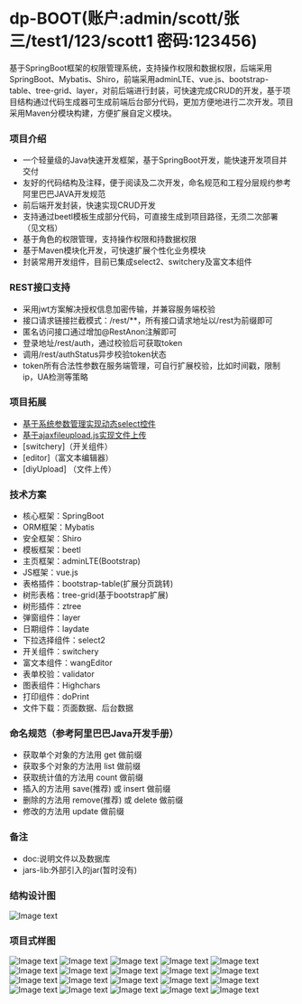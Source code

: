 # dp-BOOT(账户:admin/scott/张三/test1/123/scott1   密码:123456)
基于SpringBoot框架的权限管理系统，支持操作权限和数据权限，后端采用SpringBoot、Mybatis、Shiro，前端采用adminLTE、vue.js、bootstrap-table、tree-grid、layer，对前后端进行封装，可快速完成CRUD的开发，基于项目结构通过代码生成器可生成前端后台部分代码，更加方便地进行二次开发。项目采用Maven分模块构建，方便扩展自定义模块。

### 项目介绍
- 一个轻量级的Java快速开发框架，基于SpringBoot开发，能快速开发项目并交付
- 友好的代码结构及注释，便于阅读及二次开发，命名规范和工程分层规约参考阿里巴巴JAVA开发规范
- 前后端开发封装，快速实现CRUD开发
- 支持通过beetl模板生成部分代码，可直接生成到项目路径，无须二次部署（见文档）
- 基于角色的权限管理，支持操作权限和持数据权限
- 基于Maven模块化开发，可快速扩展个性化业务模块
- 封装常用开发组件，目前已集成select2、switchery及富文本组件
### REST接口支持
- 采用jwt方案解决授权信息加密传输，并兼容服务端校验
- 接口请求链接拦截模式：/rest/**，所有接口请求地址以/rest为前缀即可
- 匿名访问接口通过增加@RestAnon注解即可
- 登录地址/rest/auth，通过校验后可获取token
- 调用/rest/authStatus异步校验token状态
- token所有合法性参数在服务端管理，可自行扩展校验，比如时间戳，限制ip，UA检测等策略
### 项目拓展
- [基于系统参数管理实现动态select控件](下拉选择组件)
- [基于ajaxfileupload.js实现文件上传](https://my.oschina.net/Mr.薛/blog/1615214)
- [switchery]（开关组件）
- [editor]（富文本编辑器）
- [diyUpload] （文件上传）
### 技术方案
- 核心框架：SpringBoot
- ORM框架：Mybatis
- 安全框架：Shiro
- 模板框架：beetl
- 主页框架：adminLTE(Bootstrap)
- JS框架：vue.js
- 表格插件：bootstrap-table(扩展分页跳转)
- 树形表格：tree-grid(基于bootstrap扩展)
- 树形插件：ztree
- 弹窗组件：layer
- 日期组件：laydate
- 下拉选择组件：select2
- 开关组件：switchery
- 富文本组件：wangEditor
- 表单校验：validator
- 图表组件：Highchars
- 打印组件：doPrint
- 文件下载：页面数据、后台数据

### 命名规范（参考阿里巴巴Java开发手册）
-  获取单个对象的方法用 get 做前缀
-  获取多个对象的方法用 list 做前缀
-  获取统计值的方法用 count 做前缀
-  插入的方法用 save(推荐) 或 insert 做前缀
-  删除的方法用 remove(推荐) 或 delete 做前缀
-  修改的方法用 update 做前缀

### 备注
-  doc:说明文件以及数据库
- jars-lib:外部引入的jar(暂时没有)

### 结构设计图
![Image text](https://gitee.com/ascott/dp-Boot/tree/master/src/main/webapp/static/upload/file/SpringBootFream.jpg)

### 项目式样图
![Image text](https://gitee.com/ascott/dp-Boot/tree/master/src/main/webapp/static/upload/file/chart1.png)
![Image text](https://gitee.com/ascott/dp-Boot/tree/master/src/main/webapp/static/upload/file/chart2.png)
![Image text](https://gitee.com/ascott/dp-Boot/tree/master/src/main/webapp/static/upload/file/chart3.png)
![Image text](https://gitee.com/ascott/dp-Boot/tree/master/src/main/webapp/static/upload/file/chart4.png)
![Image text](https://gitee.com/ascott/dp-Boot/tree/master/src/main/webapp/static/upload/file/chart5.png)
![Image text](https://gitee.com/ascott/dp-Boot/tree/master/src/main/webapp/static/upload/file/m1.png)
![Image text](https://gitee.com/ascott/dp-Boot/tree/master/src/main/webapp/static/upload/file/m2.png)
![Image text](https://gitee.com/ascott/dp-Boot/tree/master/src/main/webapp/static/upload/file/m3.png)
![Image text](https://gitee.com/ascott/dp-Boot/tree/master/src/main/webapp/static/upload/file/b1.png)
![Image text](https://gitee.com/ascott/dp-Boot/tree/master/src/main/webapp/static/upload/file/b2.png)
![Image text](https://gitee.com/ascott/dp-Boot/tree/master/src/main/webapp/static/upload/file/b3.png)
![Image text](https://gitee.com/ascott/dp-Boot/tree/master/src/main/webapp/static/upload/file/b4.png)
![Image text](https://gitee.com/ascott/dp-Boot/tree/master/src/main/webapp/static/upload/file/b5.png)
![Image text](https://gitee.com/ascott/dp-Boot/tree/master/src/main/webapp/static/upload/file/b6.png)
![Image text](https://gitee.com/ascott/dp-Boot/tree/master/src/main/webapp/static/upload/file/b7.png)
![Image text](https://gitee.com/ascott/dp-Boot/tree/master/src/main/webapp/static/upload/file/b8.png)
![Image text](https://gitee.com/ascott/dp-Boot/tree/master/src/main/webapp/static/upload/file/b9.png)
![Image text](https://gitee.com/ascott/dp-Boot/tree/master/src/main/webapp/static/upload/file/b10.png)
![Image text](https://gitee.com/ascott/dp-Boot/tree/master/src/main/webapp/static/upload/file/b11.png)
![Image text](https://gitee.com/ascott/dp-Boot/tree/master/src/main/webapp/static/upload/file/print.png)